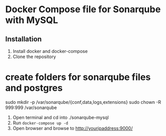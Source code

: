 # Docker Compose file for Sonarqube with MySQL

## Installation

1. Install docker and docker-compose
1. Clone the repository

# create folders for sonarqube files and postgres
sudo mkdir -p /var/sonarqube/{conf,data,logs,extensions}
sudo chown -R 999:999 /var/sonarqube

1. Open terminal and cd into ./sonarqube-mysql
1. Run `docker-compose up -d`
1. Open browser and browse to <http://youripaddress:9000/>
